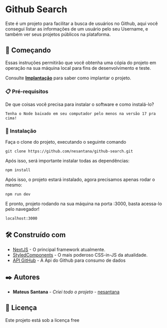# Github Search

Este é um projeto para facilitar a busca de usuários no Github, aqui você consegui listar as informações de um usuário pelo seu Username, e também ver seus projetos públicos na plataforma.

## 🚀 Começando

Essas instruções permitirão que você obtenha uma cópia do projeto em operação na sua máquina local para fins de desenvolvimento e teste.

Consulte **[Implantação](#-implanta%C3%A7%C3%A3o)** para saber como implantar o projeto.

### 📋 Pré-requisitos

De que coisas você precisa para instalar o software e como instalá-lo?

```
Tenha o Node baixado em seu computador pelo menos na versão 17 pra cima!
```

### 🔧 Instalação

Faça o clone do projeto, executando o seguinte comando

```
git clone https://github.com/nesantana/github-search.git
```

Após isso, será importante instalar todas as dependências:

```
npm install
```

Após isso, o projeto estará instalado, agora precisamos apenas rodar o mesmo:

```
npm run dev
```

E pronto, projeto rodando na sua máquina na porta :3000, basta acessa-lo pelo navegador!

```
localhost:3000
```

## 🛠️ Construído com


* [NextJS](https://nextjs.org/) - O principal framework atualmente.
* [StyledComponents](https://styled-components.com/) - O mais poderoso CSS-in-JS da atualidade.
* [API GitHub](https://developer.github.com/v3/) - A Api do Github para consumo de dados

## ✒️ Autores

* **Mateus Santana** - *Criei todo o projeto* - [nesantana](https://github.com/nesantana)

## 📄 Licença

Este projeto está sob a licença free